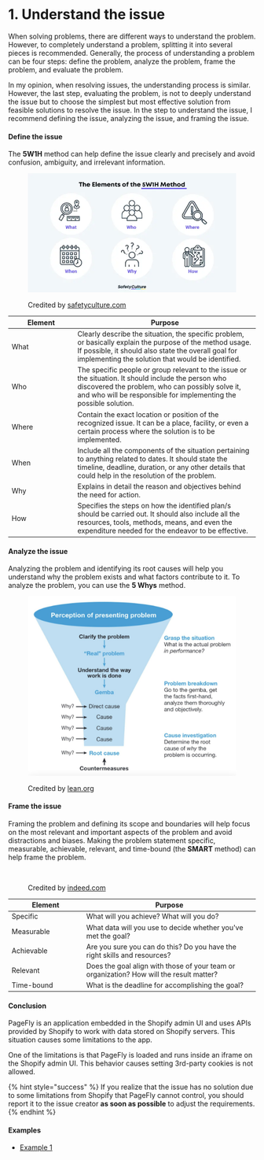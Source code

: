 # 1. Understand the issue

When solving problems, there are different ways to understand the problem. However, to completely understand a problem, splitting it into several pieces is recommended. Generally, the process of understanding a problem can be four steps: define the problem, analyze the problem, frame the problem, and evaluate the problem.

In my opinion, when resolving issues, the understanding process is similar. However, the last step, evaluating the problem, is not to deeply understand the issue but to choose the simplest but most effective solution from feasible solutions to resolve the issue. In the step to understand the issue, I recommend defining the issue, analyzing the issue, and framing the issue.

#### Define the issue

The **5W1H** method can help define the issue clearly and precisely and avoid confusion, ambiguity, and irrelevant information.

<figure><img src="../../../.gitbook/assets/The-Elements-of-the-5W1H-Method.webp" alt=""><figcaption><p>Credited by <a href="https://safetyculture.com/topics/5w1h/">safetyculture.com</a></p></figcaption></figure>

<table><thead><tr><th width="120">Element</th><th>Purpose</th></tr></thead><tbody><tr><td>What</td><td>Clearly describe the situation, the specific problem, or basically explain the purpose of the method usage. If possible, it should also state the overall goal for implementing the solution that would be identified.</td></tr><tr><td>Who</td><td>The specific people or group relevant to the issue or the situation. It should include the person who discovered the problem, who can possibly solve it, and who will be responsible for implementing the possible solution.</td></tr><tr><td>Where</td><td>Contain the exact location or position of the recognized issue. It can be a place, facility, or even a certain process where the solution is to be implemented.</td></tr><tr><td>When</td><td>Include all the components of the situation pertaining to anything related to dates. It should state the timeline, deadline, duration, or any other details that could help in the resolution of the problem.</td></tr><tr><td>Why</td><td>Explains in detail the reason and objectives behind the need for action.</td></tr><tr><td>How</td><td>Specifies the steps on how the identified plan/s should be carried out. It should also include all the resources, tools, methods, means, and even the expenditure needed for the endeavor to be effective.</td></tr></tbody></table>

#### Analyze the issue

Analyzing the problem and identifying its root causes will help you understand why the problem exists and what factors contribute to it. To analyze the problem, you can use the **5 Whys** method.

<figure><img src="../../../.gitbook/assets/5-Why-Funnel-1536x1321.jpg" alt=""><figcaption><p>Credited by <a href="https://www.lean.org/lexicon-terms/5-whys/">lean.org</a></p></figcaption></figure>

#### Frame the issue

Framing the problem and defining its scope and boundaries will help focus on the most relevant and important aspects of the problem and avoid distractions and biases. Making the problem statement specific, measurable, achievable, relevant, and time-bound (the **SMART** method) can help frame the problem.

<figure><img src="../../../.gitbook/assets/smart-goals.avif" alt=""><figcaption><p>Credited by <a href="https://www.indeed.com/career-advice/career-development/how-to-write-smart-goals">indeed.com</a></p></figcaption></figure>

<table><thead><tr><th width="138">Element</th><th>Purpose</th></tr></thead><tbody><tr><td>Specific</td><td>What will you achieve? What will you do?</td></tr><tr><td>Measurable</td><td>What data will you use to decide whether you've met the goal?</td></tr><tr><td>Achievable</td><td>Are you sure you can do this? Do you have the right skills and resources?</td></tr><tr><td>Relevant</td><td>Does the goal align with those of your team or organization? How will the result matter?</td></tr><tr><td>Time-bound</td><td>What is the deadline for accomplishing the goal?</td></tr></tbody></table>

#### Conclusion

PageFly is an application embedded in the Shopify admin UI and uses APIs provided by Shopify to work with data stored on Shopify servers. This situation causes some limitations to the app.

One of the limitations is that PageFly is loaded and runs inside an iframe on the Shopify admin UI. This behavior causes setting 3rd-party cookies is not allowed.

{% hint style="success" %}
If you realize that the issue has no solution due to some limitations from Shopify that PageFly cannot control, you should report it to the issue creator **as soon as possible** to adjust the requirements.
{% endhint %}

#### Examples

* [Example 1](../example-1/1.-understand-the-issue.md)
